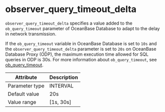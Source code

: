 # observer_query_timeout_delta

`observer_query_timeout_delta` specifies a value added to the `ob_query_timeout` parameter of OceanBase Database to adapt to the delay in network transmission.

If the `ob_query_timeout` variable in OceanBase Database is set to `10s` and the `observer_query_timeout_delta` parameter is set to `20s` on OceanBase Database Proxy (ODP), the maximum execution time allowed for SQL queries in ODP is 30s. For more information about `ob_query_timeout`, see [ob_query_timeout](https://en.oceanbase.com/docs/common-oceanbase-database-10000000001105285).

| Attribute | Description |
|----------|---------|
| Parameter type | INTERVAL |
| Default value | 20s |
| Value range | [1s, 30s] |
